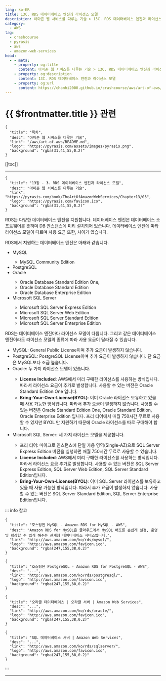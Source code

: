 ```yaml
---
lang: ko-KR
title: 13C. RDS 데이터베이스 엔진과 라이선스 모델
description: 아마존 웹 서비스를 다루는 기술 > 13C. RDS 데이터베이스 엔진과 라이선스 모델
category:
  - AWS
tag: 
  - crashcourse
  - pyrasis
  - aws 
  - amazon-web-services
head:
  - - meta:
    - property: og:title
      content: 아마존 웹 서비스를 다루는 기술 > 13C. RDS 데이터베이스 엔진과 라이선스 모델
    - property: og:description
      content: 13C. RDS 데이터베이스 엔진과 라이선스 모델
    - property: og:url
      content: https://chanhi2000.github.io/crashcourse/aws/art-of-aws/13C.html
---
```


# {{ $frontmatter.title }} 관련

```component VPCard
{
  "title": "목차",
  "desc": "아마존 웹 서비스를 다루는 기술",
  "link": "/aws/art-of-aws/README.md",
  "logo": "https://pyrasis.com/assets/images/pyrasis.png",
  "background": "rgba(31,41,55,0.2)"
}
```

[[toc]]

---

```component VPCard
{
  "title": "13장 - 3. RDS 데이터베이스 엔진과 라이선스 모델",
  "desc": "아마존 웹 서비스를 다루는 기술",
  "link": "https://pyrasis.com/book/TheArtOfAmazonWebServices/Chapter13/03",
  "logo": "https://pyrasis.com/favicon.ico",
  "background": "rgba(31,41,55,0.2)"
}
```

RDS는 다양한 데이터베이스 엔진을 지원합니다. 데이터베이스 엔진은 데이터베이스 소프트웨어를 뜻하며 DB 인스턴스에 미리 설치되어 있습니다. 데이터베이스 엔진에 따라 라이선스 모델이 다르며 사용 요금 또한, 차이가 있습니다.

RDS에서 지원하는 데이터베이스 엔진은 아래와 같습니다.

- <FontIcon icon="iconfont icon-mysql"/>MySQL
  - MySQL Community Edition
- <FontIcon icon="iconfont icon-postgresql"/>PostgreSQL
- <FontIcon icon="iconfont icon-oracle"/>Oracle
  - Oracle Database Standard Edition One,
  - Oracle Database Standard Edition
  - Oracle Database Enterprise Edition
- <FontIcon icon="iconfont icon-sqlserver"/>Microsoft SQL Server
  - Microsoft SQL Server Express Edition
  - Microsoft SQL Server Web Edition
  - Microsoft SQL Server Standard Edition
  - Microsoft SQL Server Enterprise Edition

RDS는 데이터베이스 엔진마다 라이선스 모델이 다릅니다. 그리고 같은 데이터베이스 엔진이라도 라이선스 모델의 종류에 따라 사용 요금이 달라질 수 있습니다.

- <FontIcon icon="iconfont icon-mysql"/>MySQL: General Public License이며 추가 요금이 발생하지 않습니다.
- <FontIcon icon="iconfont icon-postgresql"/>PostgreSQL: PostgreSQL License이며 추가 요금이 발생하지 않습니다. 단 요금은 MySQL보다 조금 높습니다.
- <FontIcon icon="iconfont icon-oracle"/>Oracle: 두 가지 라이선스 모델이 있습니다.
  - **License Included**: AWS에서 미리 구매한 라이선스를 사용하는 방식입니다. 따라서 라이선스 요금이 추가로 발생합니다. 사용할 수 있는 버전은 Oracle Standard Edition One 입니다.
  - **Bring-Your-Own-License(BYOL)**: 이미 Oracle 라이선스 보유하고 있을 때 사용 가능한 방식입니다. 따라서 추가 요금이 발생하지 않습니다. 사용할 수 있는 버전은 Oracle Standard Edition One, Oracle Standard Edition, Oracle Enterprise Edition 입니다. 프리 티어에서 매월 750시간 무료로 사용할 수 있지만 BYOL 만 지원하기 때문에 Oracle 라이선스를 따로 구매해야 합니다.
- <FontIcon icon="iconfont icon-sqlserver"/>Microsoft SQL Server: 세 가지 라이선스 모델을 제공합니다.
  - 프리 티어: 마이크로 인스턴스에 단일 가용 영역(Single-AZ)으로 SQL Server Express Edition 버전을 실행하면 매월 750시간 무료로 사용할 수 있습니다.
  - **License Included**: AWS에서 미리 구매한 라이선스를 사용하는 방식입니다. 따라서 라이선스 요금 추가로 발생합니다. 사용할 수 있는 버전은 SQL Server Express Edition, SQL Server Web Edition, SQL Server Standard Edition입니다.
  - **Bring-Your-Own-License(BYOL)**: 이미 SQL Server 라이선스를 보유하고 있을 때 사용 가능한 방식입니다. 따라서 추가 요금이 발생하지 않습니다. 사용할 수 있는 버전은 SQL Server Standard Edition, SQL Server Enterprise Edition입니다.

::: info 참고

```component VPCard
{
  "title": "호스팅된 MySQL - Amazon RDS for MySQL - AWS",
  "desc": "Amazon RDS for MySQL은 클라우드에서 MySQL 배포를 손쉽게 설정, 운영 및 확장할 수 있게 해주는 관계형 데이터베이스 서비스입니다.",
  "link": "http://aws.amazon.com/ko/rds/mysql/",
  "logo": "http://aws.amazon.com/favicon.ico",
  "background": "rgba(247,155,38,0.2)"
}
```

```component VPCard
{
  "title": "호스팅된 PostgreSQL - Amazon RDS for PostgreSQL - AWS",
  "desc": "...",
  "link": "http://aws.amazon.com/ko/rds/postgresql/",
  "logo": "http://aws.amazon.com/favicon.ico",
  "background": "rgba(247,155,38,0.2)"
}
```

```component VPCard
{
  "title": "오라클 데이터베이스 | 오라클 서버 | Amazon Web Services",
  "desc": "...",
  "link": "http://aws.amazon.com/ko/rds/oracle/",
  "logo": "http://aws.amazon.com/favicon.ico",
  "background": "rgba(247,155,38,0.2)"
}
```

```component VPCard
{
  "title": "SQL 데이터베이스 서버 | Amazon Web Services",
  "desc": "...",
  "link": "http://aws.amazon.com/ko/rds/sqlserver/",
  "logo": "http://aws.amazon.com/favicon.ico",
  "background": "rgba(247,155,38,0.2)"
}
```

:::

---

<TagLinks />